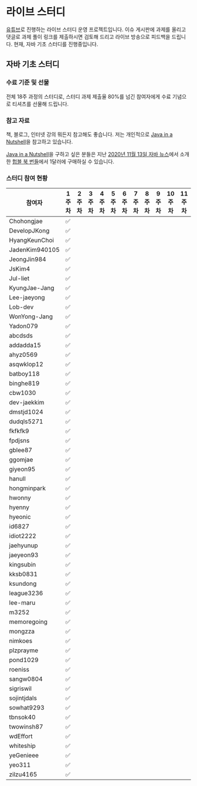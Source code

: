 # 라이브 스터디

[유튜브](https://www.youtube.com/user/whiteship2000)로 진행하는 라이브 스터디 운영 프로젝트입니다.
이슈 게시판에 과제를 올리고 댓글로 과제 풀이 링크를 제출하시면 검토해 드리고 라이브 방송으로 피드백을 드립니다.
현재, 자바 기초 스터디를 진행중입니다.

## 자바 기초 스터디

### 수료 기준 및 선물

전체 18주 과정의 스터디로, 스터디 과제 제출율 80%를 넘긴 참여자에게 수료 기념으로 티셔츠를 선물해 드립니다.

### 참고 자료

책, 블로그, 인터넷 강의 뭐든지 참고해도 좋습니다. 저는 개인적으로 [Java in a Nutshell](https://www.amazon.com/Java-Nutshell-Desktop-Quick-Reference/dp/1492037257/ref=sr_1_1?dchild=1&keywords=Java+in+a+Nutshell&qid=1605393888&s=books&sr=1-1)을 참고하고 있습니다.

[Java in a Nutshell](https://www.amazon.com/Java-Nutshell-Desktop-Quick-Reference/dp/1492037257/ref=sr_1_1?dchild=1&keywords=Java+in+a+Nutshell&qid=1605393888&s=books&sr=1-1)을 구하고 싶은 분들은 지난 [2020년 11월 13일 자바 뉴스](https://www.whiteship.me/java-news-2020-11-13/)에서 소개한 [헙블 북 번들](https://www.humblebundle.com/books/java-programming-more-oreilly-books?hmb_source=humble_home&hmb_medium=product_tile&hmb_campaign=mosaic_section_1_layout_index_1_layout_type_twos_tile_index_1_c_javaprogrammingmoreoreilly_bookbundle)에서 1달러에 구매하실 수 있습니다.

### 스터디 참여 현황

| 참여자 | 1주차 | 2주차 | 3주차 | 4주차 | 5주차 | 6주차 | 7주차 | 8주차 | 9주차 | 10주차 | 11주차 | 12주차 | 13주차 | 14주차 | 15주차 | 16주차 | 17주차 | 18주차 | 참석율 |
| --- | --- | --- | --- | --- | --- | --- | --- | --- | --- | --- | --- | --- | --- | --- | --- | --- | --- | --- | --- |
| Chohongjae | :white_check_mark: | | | | | | | | | | | | | | | | | | 5.56% |
| DevelopJKong | :white_check_mark: | | | | | | | | | | | | | | | | | | 5.56% |
| HyangKeunChoi | :white_check_mark: | | | | | | | | | | | | | | | | | | 5.56% |
| JadenKim940105 | :white_check_mark: | | | | | | | | | | | | | | | | | | 5.56% |
| JeongJin984 | :white_check_mark: | | | | | | | | | | | | | | | | | | 5.56% |
| JsKim4 | :white_check_mark: | | | | | | | | | | | | | | | | | | 5.56% |
| Jul-liet | :white_check_mark: | | | | | | | | | | | | | | | | | | 5.56% |
| KyungJae-Jang | :white_check_mark: | | | | | | | | | | | | | | | | | | 5.56% |
| Lee-jaeyong | :white_check_mark: | | | | | | | | | | | | | | | | | | 5.56% |
| Lob-dev | :white_check_mark: | | | | | | | | | | | | | | | | | | 5.56% |
| WonYong-Jang | :white_check_mark: | | | | | | | | | | | | | | | | | | 5.56% |
| Yadon079 | :white_check_mark: | | | | | | | | | | | | | | | | | | 5.56% |
| abcdsds | :white_check_mark: | | | | | | | | | | | | | | | | | | 5.56% |
| addadda15 | :white_check_mark: | | | | | | | | | | | | | | | | | | 5.56% |
| ahyz0569 | :white_check_mark: | | | | | | | | | | | | | | | | | | 5.56% |
| asqwklop12 | :white_check_mark: | | | | | | | | | | | | | | | | | | 5.56% |
| batboy118 | :white_check_mark: | | | | | | | | | | | | | | | | | | 5.56% |
| binghe819 | :white_check_mark: | | | | | | | | | | | | | | | | | | 5.56% |
| cbw1030 | :white_check_mark: | | | | | | | | | | | | | | | | | | 5.56% |
| dev-jaekkim | :white_check_mark: | | | | | | | | | | | | | | | | | | 5.56% |
| dmstjd1024 | :white_check_mark: | | | | | | | | | | | | | | | | | | 5.56% |
| dudqls5271 | :white_check_mark: | | | | | | | | | | | | | | | | | | 5.56% |
| fkfkfk9 | :white_check_mark: | | | | | | | | | | | | | | | | | | 5.56% |
| fpdjsns | :white_check_mark: | | | | | | | | | | | | | | | | | | 5.56% |
| gblee87 | :white_check_mark: | | | | | | | | | | | | | | | | | | 5.56% |
| ggomjae | :white_check_mark: | | | | | | | | | | | | | | | | | | 5.56% |
| giyeon95 | :white_check_mark: | | | | | | | | | | | | | | | | | | 5.56% |
| hanull | :white_check_mark: | | | | | | | | | | | | | | | | | | 5.56% |
| hongminpark | :white_check_mark: | | | | | | | | | | | | | | | | | | 5.56% |
| hwonny | :white_check_mark: | | | | | | | | | | | | | | | | | | 5.56% |
| hyenny | :white_check_mark: | | | | | | | | | | | | | | | | | | 5.56% |
| hyeonic | :white_check_mark: | | | | | | | | | | | | | | | | | | 5.56% |
| id6827 | :white_check_mark: | | | | | | | | | | | | | | | | | | 5.56% |
| idiot2222 | :white_check_mark: | | | | | | | | | | | | | | | | | | 5.56% |
| jaehyunup | :white_check_mark: | | | | | | | | | | | | | | | | | | 5.56% |
| jaeyeon93 | :white_check_mark: | | | | | | | | | | | | | | | | | | 5.56% |
| kingsubin | :white_check_mark: | | | | | | | | | | | | | | | | | | 5.56% |
| kksb0831 | :white_check_mark: | | | | | | | | | | | | | | | | | | 5.56% |
| ksundong | :white_check_mark: | | | | | | | | | | | | | | | | | | 5.56% |
| league3236 | :white_check_mark: | | | | | | | | | | | | | | | | | | 5.56% |
| lee-maru | :white_check_mark: | | | | | | | | | | | | | | | | | | 5.56% |
| m3252 | :white_check_mark: | | | | | | | | | | | | | | | | | | 5.56% |
| memoregoing | :white_check_mark: | | | | | | | | | | | | | | | | | | 5.56% |
| mongzza | :white_check_mark: | | | | | | | | | | | | | | | | | | 5.56% |
| nimkoes | :white_check_mark: | | | | | | | | | | | | | | | | | | 5.56% |
| plzprayme | :white_check_mark: | | | | | | | | | | | | | | | | | | 5.56% |
| pond1029 | :white_check_mark: | | | | | | | | | | | | | | | | | | 5.56% |
| roeniss | :white_check_mark: | | | | | | | | | | | | | | | | | | 5.56% |
| sangw0804 | :white_check_mark: | | | | | | | | | | | | | | | | | | 5.56% |
| sigriswil | :white_check_mark: | | | | | | | | | | | | | | | | | | 5.56% |
| sojintjdals | :white_check_mark: | | | | | | | | | | | | | | | | | | 5.56% |
| sowhat9293 | :white_check_mark: | | | | | | | | | | | | | | | | | | 5.56% |
| tbnsok40 | :white_check_mark: | | | | | | | | | | | | | | | | | | 5.56% |
| twowinsh87 | :white_check_mark: | | | | | | | | | | | | | | | | | | 5.56% |
| wdEffort | :white_check_mark: | | | | | | | | | | | | | | | | | | 5.56% |
| whiteship | :white_check_mark: | | | | | | | | | | | | | | | | | | 5.56% |
| yeGenieee | :white_check_mark: | | | | | | | | | | | | | | | | | | 5.56% |
| yeo311 | :white_check_mark: | | | | | | | | | | | | | | | | | | 5.56% |
| zilzu4165 | :white_check_mark: | | | | | | | | | | | | | | | | | | 5.56% |

